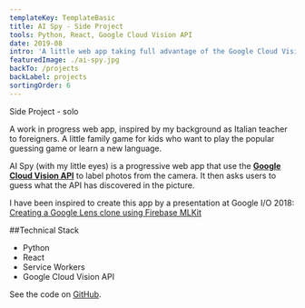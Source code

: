 ```yaml
---
templateKey: TemplateBasic
title: AI Spy - Side Project
tools: Python, React, Google Cloud Vision API
date: 2019-08
intro: 'A little web app taking full advantage of the Google Cloud Vision API to create something incredibly dumb.'
featuredImage: ./ai-spy.jpg
backTo: /projects
backLabel: projects
sortingOrder: 6
---
```


Side Project - solo

A work in progress web app, inspired by my background as Italian teacher to foreigners. A little family game for kids who want to play the popular guessing game or learn a new language.

AI Spy (with my little eyes) is a progressive web app that use the **<a href="https://cloud.google.com/vision/" target="_blank">Google Cloud Vision API</a>** to label photos from the camera. It then asks users to guess what the API has discovered in the picture.

I have been inspired to create this app by a presentation at Google I/O 2018: <a href="https://medium.com/coding-blocks/google-lens-firebase-54d34d7e1505" target="_blank">Creating a Google Lens clone using Firebase MLKit</a>

##Technical Stack

- Python
- React
- Service Workers
- Google Cloud Vision API

See the code on <a href="#" target="_blank">GitHub</a>.
